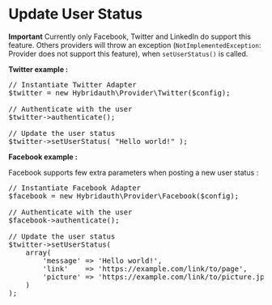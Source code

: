 Update User Status
==================

**Important** Currently only Facebook, Twitter and LinkedIn do support this feature. Others providers will throw an
exception (`NotImplementedException`: Provider does not support this feature), when `setUserStatus()` is called.


**Twitter example :**

<pre>
// Instantiate Twitter Adapter
$twitter = new Hybridauth\Provider\Twitter($config);

// Authenticate with the user
$twitter->authenticate();

// Update the user status
$twitter->setUserStatus( "Hello world!" );
</pre>


**Facebook example :**

Facebook supports few extra parameters when posting a new user status :

<pre>
// Instantiate Facebook Adapter
$facebook = new Hybridauth\Provider\Facebook($config);

// Authenticate with the user
$facebook->authenticate();

// Update the user status
$twitter->setUserStatus(
    array(
        'message' => 'Hello world!',
        'link'    => 'https://example.com/link/to/page',
        'picture' => 'https://example.com/link/to/picture.jpg'
    )
);
</pre>
